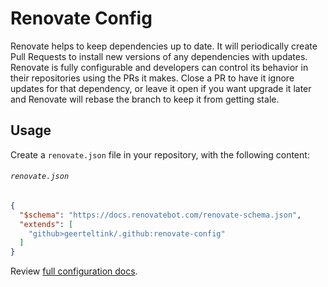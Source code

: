# Renovate Config

Renovate helps to keep dependencies up to date. It will periodically create Pull Requests to install new versions of any dependencies with updates. Renovate is fully configurable and developers can control its behavior in their repositories using the PRs it makes. Close a PR to have it ignore updates for that dependency, or leave it open if you want upgrade it later and Renovate will rebase the branch to keep it from getting stale.

## Usage

Create a `renovate.json` file in your repository, with the following content:

###### `renovate.json`

```json
{
  "$schema": "https://docs.renovatebot.com/renovate-schema.json",
  "extends": [
    "github>geerteltink/.github:renovate-config"
  ]
}
```

Review [full configuration docs](https://docs.renovatebot.com/configuration-options/).
